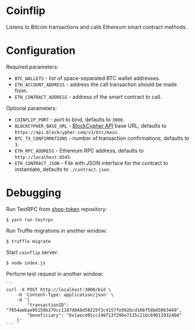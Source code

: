 # Coinflip

Listens to Bitcoin transactions and calls Ethereum smart contract methods.

# Configuration

Required parameters:

* `BTC_WALLETS` - list of space-separated BTC wallet addresses.
* `ETH_ACCOUNT_ADDRESS` - address the call transaction should be made from.
* `ETH_CONTRACT_ADDRESS` - address of the smart contract to call.

Optional parameters:

* `COINFLIP_PORT` - port to bind, defaults to `3000`.
* `BLOCKCYPHER_BASE_URL` - [BlockCypher API](https://www.blockcypher.com/dev/bitcoin/) base URL, defaults to `https://api.blockcypher.com/v1/btc/main`.
* `BTC_TX_CONFIRMATIONS` - number of transaction confirmations, defaults to `3`.
* `ETH_RPC_ADDRESS` - Ethereum RPC address, defaults to `http://localhost:8545`.
* `ETH_CONTRACT_JSON` - File with JSON interface for the contract to instantiate, defaults to `./contract.json`.

# Debugging

Run TestRPC from [shop-token](https://github.com/ShoppersShop/shop-token) repository:

    $ yarn run testrpc

Run Truffle migrations in another window:

    $ truffle migrate

Start `coinflip` server:

    $ node index.js

Perform test request in another window:

    ```
    curl -X POST http://localhost:3000/bid \
        -H 'Content-Type: application/json' \
        -d '{
            "transactionID": "f854aebae95150b379cc1187d848d58225f3c4157fe992bcd166f58bd5063449",
            "beneficiary": "0x1aec491cc146f13f296e7115c21bc6901193240d"
        }'
    ```
